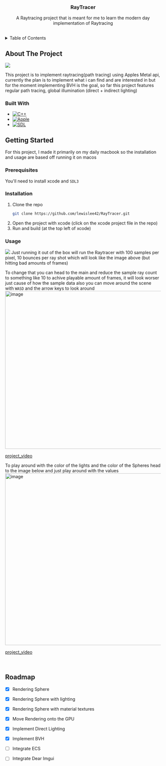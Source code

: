 
<!-- Improved compatibility of back to top link: See: https://github.com/othneildrew/Best-README-Template/pull/73 -->
<!--
*** Thanks for checking out the Best-README-Template. If you have a suggestion
*** that would make this better, please fork the repo and create a pull request
*** or simply open an issue with the tag "enhancement".
*** Don't forget to give the project a star!
*** Thanks again! Now go create something AMAZING! :D
-->



<!-- PROJECT SHIELDS -->
<!--
*** I'm using markdown "reference style" links for readability.
*** Reference links are enclosed in brackets [ ] instead of parentheses ( ).
*** See the bottom of this document for the declaration of the reference variables
*** for contributors-url, forks-url, etc. This is an optional, concise syntax you may use.
*** https://www.markdownguide.org/basic-syntax/#reference-style-links
-->



<!-- PROJECT LOGO -->
<br />
<div align="center">

<h3 align="center">RayTracer</h3>

  <p align="center">
    A Raytracing project that is meant for me to learn the modern day implementation of Raytracing
    <br />
    <br />
  </p>
</div>



<!-- TABLE OF CONTENTS -->
<details>
  <summary>Table of Contents</summary>
  <ol>
    <li>
      <a href="#about-the-project">About The Project</a>
      <ul>
        <li><a href="#built-with">Built With</a></li>
      </ul>
    </li>
    <li>
      <a href="#getting-started">Getting Started</a>
      <ul>
        <li><a href="#prerequisites">Prerequisites</a></li>
        <li><a href="#installation">Installation</a></li>
      </ul>
    </li>
    <li><a href="#usage">Usage</a></li>
    <li><a href="#roadmap">Roadmap</a></li>
  </ol>
</details>



<!-- ABOUT THE PROJECT -->
## About The Project

<img src="https://github.com/user-attachments/assets/1fa112d1-b85f-476e-8f33-34243dc09cb1" />

This project is to implement raytracing(path tracing) using Apples Metal api, currently the plan is to implement what i can find and are interested in but for the moment implementing BVH is the goal,
so far this project features regular path tracing, global illumination (direct + indirect lighting)




### Built With

* [![C++][C++]][C++-url]
* [![Apple][Apple]][Apple-url]
* [![SDL][SDL]][SDL-url]




<!-- GETTING STARTED -->
## Getting Started

For this project, I made it primarily on my daily macbook so the installation and usage are based off running it on macos

### Prerequisites
You'll need to install xcode and `SDL3`


### Installation

1. Clone the repo
   ```sh
   git clone https://github.com/lewislee42/RayTracer.git
   ```
2. Open the project with xcode (click on the xcode project file in the repo)
4. Run and build (at the top left of xcode)



### Usage

<img src="https://github.com/user-attachments/assets/78d5eae3-8e66-40a9-adfc-7ee816545849" />
Just running it out of the box will run the Raytracer with 100 samples per pixel, 10 bounces per ray shot which will look like the image above (but hitting bad amounts of frames)

<br/>

To change that you can head to the main and reduce the sample ray count to something like 10 to achive playable amount of frames, it will look worser just cause of how the sample data
also you can move around the scene with `WASD` and the arrow keys to look around
<br/>
<img width="511" alt="image" src="https://github.com/user-attachments/assets/531515bc-ba8b-41f5-bee2-9a63684dffe0" />
<br/>

[project_video][project-video-1]


To play around with the color of the lights and the color of the Spheres head to the image below and just play around with the values
<br/>
<img width="556" alt="image" src="https://github.com/user-attachments/assets/f16d9a31-ff85-4bc6-82c6-25f33671cacc" />
<br/>

[project_video][project-video-2]

<br/>

<!-- ROADMAP -->
## Roadmap

- [x] Rendering Sphere
- [x] Rendering Sphere with lighting
- [x] Rendering Sphere with material textures
- [x] Move Rendering onto the GPU
- [x] Implement Direct Lighting
- [x] Implement BVH
- [ ] Integrate ECS
- [ ] Integrate Dear Imgui








<!-- MARKDOWN LINKS & IMAGES -->
<!-- https://www.markdownguide.org/basic-syntax/#reference-style-links -->
[contributors-shield]: https://img.shields.io/github/contributors/github_username/repo_name.svg?style=for-the-badge
[contributors-url]: https://github.com/github_username/repo_name/graphs/contributors
[forks-shield]: https://img.shields.io/github/forks/github_username/repo_name.svg?style=for-the-badge
[forks-url]: https://github.com/github_username/repo_name/network/members
[stars-shield]: https://img.shields.io/github/stars/github_username/repo_name.svg?style=for-the-badge
[stars-url]: https://github.com/github_username/repo_name/stargazers
[issues-shield]: https://img.shields.io/github/issues/github_username/repo_name.svg?style=for-the-badge
[issues-url]: https://github.com/github_username/repo_name/issues
[license-shield]: https://img.shields.io/github/license/github_username/repo_name.svg?style=for-the-badge
[license-url]: https://github.com/github_username/repo_name/blob/master/LICENSE.txt
[linkedin-shield]: https://img.shields.io/badge/-LinkedIn-black.svg?style=for-the-badge&logo=linkedin&colorB=555
[linkedin-url]: https://linkedin.com/in/linkedin_username
[project-video-1]: https://github.com/user-attachments/assets/cc93355f-1693-441d-98f8-d3664ceb1e42
[project-video-2]: https://github.com/user-attachments/assets/95e8e5f0-83ef-484f-998f-f22a69d080c2
[C++]: https://img.shields.io/badge/C++-%2300599C.svg?logo=c%2B%2B&logoColor=white
[C++-url]: #
[RayLib]: https://img.shields.io/badge/RAYLIB-FFFFFF?style=for-the-badge&logo=raylib&logoColor=black
[Raylib-url]: https://www.raylib.com
[Apple]: https://img.shields.io/badge/Apple-%23000000.svg?style=for-the-badge&logo=apple&logoColor=white
[Apple-url]: https://developer.apple.com/metal/
[SDL]: https://img.shields.io/badge/SDL-ffffff
[SDL-url]: https://www.libsdl.org








